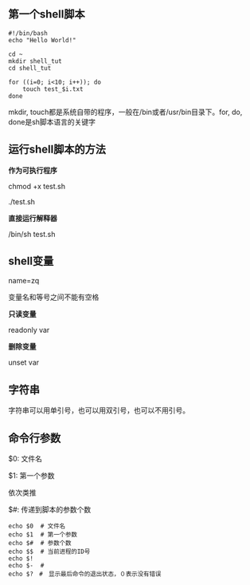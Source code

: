 ## 第一个shell脚本

```shell
#!/bin/bash
echo "Hello World!"

cd ~
mkdir shell_tut
cd shell_tut

for ((i=0; i<10; i++)); do
	touch test_$i.txt
done
```

mkdir, touch都是系统自带的程序，一般在/bin或者/usr/bin目录下。for, do, done是sh脚本语言的关键字 

## 运行shell脚本的方法

**作为可执行程序**

chmod +x test.sh

./test.sh

**直接运行解释器**

/bin/sh test.sh

## shell变量

name=zq

变量名和等号之间不能有空格

**只读变量**

readonly var

**删除变量**

unset var



## 字符串

字符串可以用单引号，也可以用双引号，也可以不用引号。

## 命令行参数

$0: 文件名

$1: 第一个参数

依次类推

$#: 传递到脚本的参数个数

```shell
echo $0  # 文件名
echo $1  # 第一个参数
echo $#  # 参数个数
echo $$  # 当前进程的ID号
echo $!  
echo $-  #
echo $?　#　显示最后命令的退出状态，０表示没有错误
```

